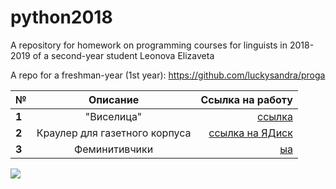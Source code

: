 # python2018
A repository for homework on programming courses for linguists in 2018-2019 of a second-year student Leonova Elizaveta

A repo for a freshman-year (1st year): https://github.com/luckysandra/proga

**№**|**Описание**|**Ссылка на работу**
---|:---:|---:
**1**|"Виселица"|[ссылка](https://github.com/luckysandra/python2018/tree/master/homework/homework1)
**2**|Краулер для газетного корпуса|[ссылка на ЯДиск](https://yadi.sk/d/0e2gnAz3-NJH6Q)
**3**|Феминитивчики|[ыа](https://github.com/luckysandra/python2018)

![](https://ru.wiktionary.org/wiki/%D0%B1%D0%B5%D0%BB%D0%BE%D1%87%D0%BA%D0%B0#/media/File:MattiParkkonen_Orava.jpg)
